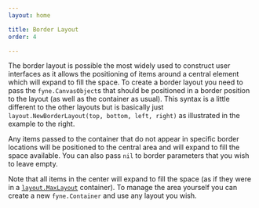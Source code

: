 ```yaml
---
layout: home

title: Border Layout
order: 4

---
```


The border layout is possible the most widely used to construct user
interfaces as it allows the positioning of items around a central element
which will expand to fill the space. To create a border layout you need
to pass the `fyne.CanvasObject`s that should be positioned in a border
position to the layout (as well as the container as usual). This
syntax is a little different to the other layouts but is basically just
`layout.NewBorderLayout(top, bottom, left, right)` as illustrated in
the example to the right.

Any items passed to the container that do not appear in specific border
locations will be positioned to the central area and will expand to
fill the space available. You can also pass `nil` to border parameters
that you wish to leave empty.

Note that all items in the center will expand to fill the space (as if
they were in a [`layout.MaxLayout`](maxlayout.html) container). To manage
the area yourself you can create a new `fyne.Container` and use any
layout you wish.
